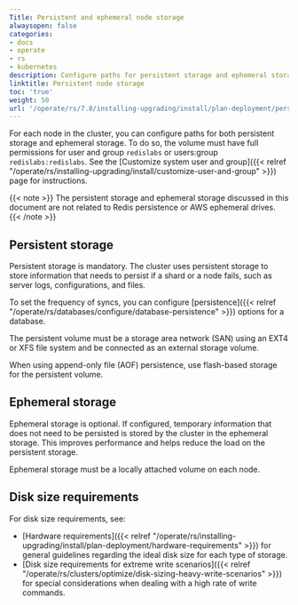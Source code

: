 ```yaml
---
Title: Persistent and ephemeral node storage
alwaysopen: false
categories:
- docs
- operate
- rs
- kubernetes
description: Configure paths for persistent storage and ephemeral storage.
linktitle: Persistent node storage
toc: 'true'
weight: 50
url: '/operate/rs/7.8/installing-upgrading/install/plan-deployment/persistent-ephemeral-storage/'
---
```

For each node in the cluster, you can configure paths for both persistent
storage and ephemeral storage. To do so, the volume must have full permissions for user and group `redislabs` or users:group `redislabs:redislabs`. See the [Customize system user and group]({{< relref "/operate/rs/installing-upgrading/install/customize-user-and-group" >}}) page for instructions.

{{< note >}}
The persistent storage and ephemeral storage discussed in this document are not related
to Redis persistence or AWS ephemeral drives.
{{< /note >}}

## Persistent storage

Persistent storage is mandatory. The cluster uses persistent storage to store
information that needs to persist if a shard or a node fails,
such as server logs, configurations, and files.

To set the frequency of syncs, you can configure [persistence]({{< relref "/operate/rs/databases/configure/database-persistence" >}})
options for a database.
    
The persistent volume must be a storage area network (SAN)
using an EXT4 or XFS file system and be connected as an external storage volume.
    
When using append-only file (AOF) persistence, use flash-based storage
for the persistent volume.

## Ephemeral storage

Ephemeral storage is optional. If configured, temporary information that does not need to be persisted is stored by the cluster in the ephemeral storage.
This improves performance and helps reduce the load on the persistent storage.

Ephemeral storage must be a locally attached volume on each node.

## Disk size requirements

For disk size requirements, see:

- [Hardware
    requirements]({{< relref "/operate/rs/installing-upgrading/install/plan-deployment/hardware-requirements" >}})
    for general guidelines regarding the ideal disk size for each type of
    storage.
- [Disk size requirements for extreme write
    scenarios]({{< relref "/operate/rs/clusters/optimize/disk-sizing-heavy-write-scenarios" >}})
    for special considerations when dealing with a high rate of write
    commands.
